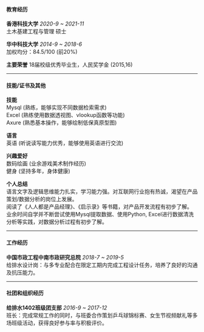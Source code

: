 #### 教育经历

**香港科技大学** *2020-9 ~ 2021-11*  
土木基建工程与管理 硕士

**华中科技大学** *2014-9 ~ 2018-6*  
加权均分：84.5/100 (前20%)

**主要荣誉** 18届校级优秀毕业生，人民奖学金 (2015,16)  

***

#### 技能/证书及其他

**技能**  
Mysql (熟练，能够实现不同数据检索需求)  
Excel (熟练使用数据透视图、vlookup函数等功能)  
Axure (熟悉基本操作，能够绘制低保真原型图)

**语言**  
英语 (听说读写能力优秀，能够使用英语进行交流)

**兴趣爱好**  
数码绘画 (业余游戏美术制作经历)  
健身 (坚持多年，身体健康)

**个人总结**   
语言文字及逻辑思维能力扎实，学习能力强。对互联网行业抱有热诚，渴望在产品策划/数据分析的岗位上发展。  
阅读了《人人都是产品经理》、《启示录》等书籍，对产品开发流程有初步了解。  
业余时间自学并不断尝试使用Mysql提取数据、使用Python, Excel进行数据清洗分析等实践，对数据分析过程有初步了解。  

***

#### 工作经历

**中国市政工程中南市政研究总院** *2018-7 ~ 2019-5*  
给排水设计岗：与多专业配合在限定工期内完成工程设计任务，培养了良好的沟通及抗压能力。

***

#### 社团和组织经历

**给排水1402班级团支部** *2016-9 ~ 2017-12*  
班长：完成常规工作的同时，与班委合作策划乒乓球锦标赛、女生节视频献礼等多场班级活动，获得良好参与率与积极评价。